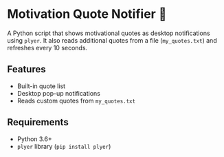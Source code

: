 # Motivation Quote Notifier 🧠

A Python script that shows motivational quotes as desktop notifications using `plyer`. It also reads additional quotes from a file (`my_quotes.txt`) and refreshes every 10 seconds.

## Features
- Built-in quote list
- Desktop pop-up notifications
- Reads custom quotes from `my_quotes.txt`

## Requirements
- Python 3.6+
- `plyer` library (`pip install plyer`)
